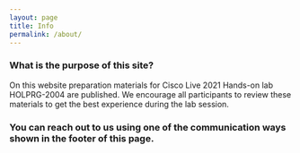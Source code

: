 ```yaml
---
layout: page
title: Info
permalink: /about/
---
```


### What is the purpose of this site?

On this website preparation materials for Cisco Live 2021 Hands-on lab HOLPRG-2004 are published.
We encourage all participants to review these materials to get the best experience during the lab session.

### You can reach out to us using one of the communication ways shown in the footer of this page.
